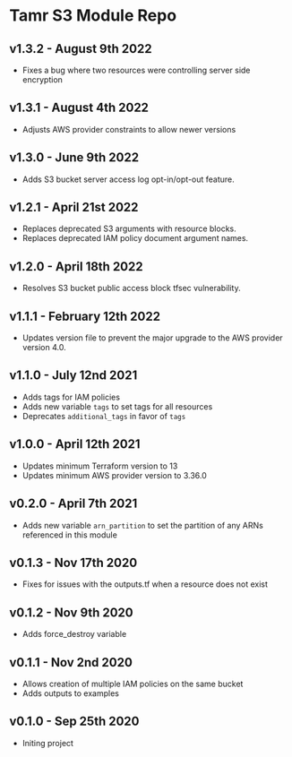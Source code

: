 # Tamr S3 Module Repo

## v1.3.2 - August 9th 2022
* Fixes a bug where two resources were controlling server side encryption

## v1.3.1 - August 4th 2022
* Adjusts AWS provider constraints to allow newer versions

## v1.3.0 - June 9th 2022
* Adds S3 bucket server access log opt-in/opt-out feature.

## v1.2.1 - April 21st 2022
* Replaces deprecated S3 arguments with resource blocks.
* Replaces deprecated IAM policy document argument names.

## v1.2.0 - April 18th 2022
* Resolves S3 bucket public access block tfsec vulnerability.

## v1.1.1 - February 12th 2022
* Updates version file to prevent the major upgrade to the AWS provider version 4.0.

## v1.1.0 - July 12nd 2021
* Adds tags for IAM policies
* Adds new variable `tags` to set tags for all resources
* Deprecates `additional_tags` in favor of `tags`

## v1.0.0 - April 12th 2021
* Updates minimum Terraform version to 13
* Updates minimum AWS provider version to 3.36.0

## v0.2.0 - April 7th 2021
*  Adds new variable `arn_partition` to set the partition of any ARNs referenced in this module

## v0.1.3 - Nov 17th 2020
* Fixes for issues with the outputs.tf when a resource does not exist

## v0.1.2 - Nov 9th 2020
* Adds force_destroy variable

## v0.1.1 - Nov 2nd 2020
* Allows creation of multiple IAM policies on the same bucket
* Adds outputs to examples

## v0.1.0 - Sep 25th 2020
* Initing project
